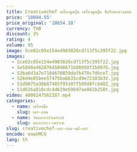 ```yaml
---
title: Creativechef เครื่องดูดฝุ่น เครื่องดูดฝุ่น ซีลรักษาความสด
price: '18094.55'
price_original: '18654.18'
currency: THB
discount: 3%
rating: 4
volume: 95
image: Sce02c05e154e4983826cd713f5c395f22.jpg
images:
  - Sce02c05e154e4983826cd713f5c395f22.jpg
  - Se5840a46287645048671b08950f2b097G.jpg
  - S3ba6d3a7e7184670859dafb470c7dbceT.jpg
  - S26d4e85bee57475ba6635cd9e72103b3V.jpg
  - S1d9075a38b87485f95107f595d8fc848Z.jpg
  - S1d616a818cdc4d629e59b97ae061b258t.jpg
video: 4000247562187.mp4
categories:
  - name: เครื่องมือ
    slug: เคร-องม
  - name: วัดและการวิเคราะห์
    slug: ดและการว-เคราะห
slug: creativechef-เคร-องด-ดฝ-เคร
encode: oowUMCG
lang: th
---
```

  